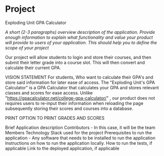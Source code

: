 # Project
Exploding Unit GPA Calculator

*A short (2-3 paragraphs) overview description of the application. Provide enough information to explain what functionality and value your product will provide to users of your application. This should help you to define the scope of your project*

Our project will allow students to login and store their courses, and then submit their letter grade into a course slot. This will then convert and calculate their current GPA. 


VISION STATEMENT
For students, Who want to calculate their GPA's and store said information for later ease of access. The "Exploding Unit's GPA Calculator" is a GPA Calculator that calculates your GPA and stores relevant classes and scores for ease access. Unlike "https://gpacalculator.net/college-gpa-calculator/" , our product does not requires users to re-input their information when reloading the page subsequently storing their scores and courses into a database.


PRINT OPTION TO PRINT GRADES AND SCORES


Brief Application description
Contributors - In this case, it will be the team Members
Technology Stack used for the project
Prerequisites to run the application - Any software that needs to be installed to run the application
Instructions on how to run the application locally.
How to run the tests, if applicable
Link to the deployed application, if applicable
